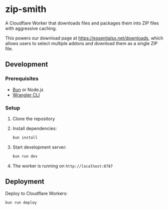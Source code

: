# zip-smith

A Cloudflare Worker that downloads files and packages them into ZIP files
with aggressive caching.

This powers our download page at https://essentialsx.net/downloads,
which allows users to select multiple addons and download them
as a single ZIP file.

## Development

### Prerequisites

- [Bun](https://bun.sh/) or Node.js
- [Wrangler CLI](https://developers.cloudflare.com/workers/wrangler/)

### Setup

1. Clone the repository
2. Install dependencies:
   ```bash
   bun install
   ```

3. Start development server:
   ```bash
   bun run dev
   ```

4. The worker is running on `http://localhost:8787`

## Deployment

Deploy to Cloudflare Workers:

```bash
bun run deploy
```
